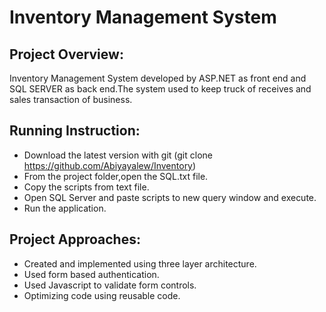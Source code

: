 # Inventory Management System

## Project Overview:
 
 Inventory Management System developed by ASP.NET as front end and SQL SERVER as back end.The system used to keep truck of receives and sales transaction of business.

## Running Instruction:

 * Download the latest version with git (git clone   https://github.com/Abiyayalew/Inventory)    
 * From the project folder,open the SQL.txt file. 
 * Copy the scripts from text file.
 * Open SQL Server  and paste scripts to new query window and execute.
 * Run the application.


## Project Approaches:
 
 *	 Created and implemented using three layer architecture.
 *	 Used form based authentication. 
 *	 Used Javascript to validate form controls.
 *	 Optimizing code using reusable code.


 

















